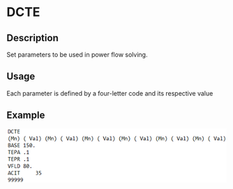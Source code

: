 # DCTE
## Description
Set parameters to be used in power flow solving.
## Usage
Each parameter is defined by a four-letter code and its respective value
## Example
![Alt text](assets/DCTE.png)